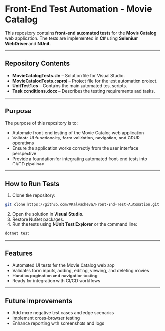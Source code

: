 # Front-End Test Automation - Movie Catalog

This repository contains **front-end automated tests** for the **Movie Catalog** web application. The tests are implemented in **C#** using **Selenium WebDriver** and **NUnit**.

---

## Repository Contents

- **MovieCatalogTests.sln** – Solution file for Visual Studio.  
- **MovieCatalogTests.csproj** – Project file for the test automation project.  
- **UnitTest1.cs** – Contains the main automated test scripts.  
- **Task conditions.docx** – Describes the testing requirements and tasks.  

---

## Purpose

The purpose of this repository is to:

- Automate front-end testing of the Movie Catalog web application  
- Validate UI functionality, form validation, navigation, and CRUD operations  
- Ensure the application works correctly from the user interface perspective  
- Provide a foundation for integrating automated front-end tests into CI/CD pipelines  

---

## How to Run Tests

1. Clone the repository:

```bash
git clone https://github.com/VKalvacheva/Front-End-Test-Automation.git
```

2. Open the solution in **Visual Studio**.  
3. Restore NuGet packages.  
4. Run the tests using **NUnit Test Explorer** or the command line:

```bash
dotnet test
```

---

## Features

- Automated UI tests for the Movie Catalog web app  
- Validates form inputs, adding, editing, viewing, and deleting movies  
- Handles pagination and navigation testing  
- Ready for integration with CI/CD workflows  

---

## Future Improvements

- Add more negative test cases and edge scenarios  
- Implement cross-browser testing  
- Enhance reporting with screenshots and logs  

